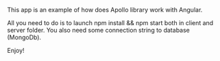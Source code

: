 This app is an example of how does Apollo library work with Angular. 

All you need to do is to launch npm install && npm start both in client and server folder. 
You also need some connection string to database (MongoDb).

Enjoy!
